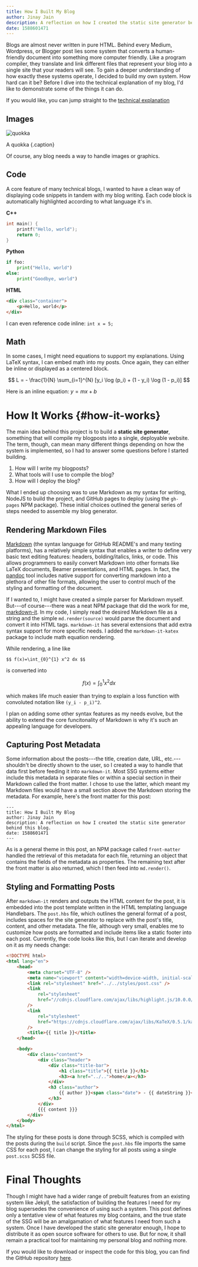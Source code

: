 ```yaml
---
title: How I Built My Blog
author: Jinay Jain
description: A reflection on how I created the static site generator behind this blog.
date: 1588601471
---
```


Blogs are almost never written in pure HTML. Behind every Medium, Wordpress,
or Blogger post lies some system that converts a human-friendly document into
something more computer friendly. Like a program compiler, they translate and
link different files that represent your blog into a single site that your
readers will see. To gain a deeper understanding of how exactly these systems
operate, I decided to build my own system. How hard can it be? Before I dive
into the technical explanation of my blog, I'd like to demonstrate some of
the things it can do.

If you would like, you can jump straight to the [technical explanation](#how-it-works)

## Images

![quokka](quokka.jpg)

A quokka {.caption}

Of course, any blog needs a way to handle images or graphics.

## Code

A core feature of many technical blogs, I wanted to have a clean way of
displaying code snippets in tandem with my blog writing. Each code block is
automatically highlighted according to what language it's in.

**C++**

```cpp
int main() {
    printf("Hello, world");
    return 0;
}
```

**Python**

```python
if foo:
    print("Hello, world")
else:
    print("Goodbye, world")
```

**HTML**

```html
<div class="container">
    <p>Hello, world</p>
</div>
```

I can even reference code inline: `int x = 5;`

## Math

In some cases, I might need equations to support my explanations. Using LaTeX
syntax, I can embed math into my posts. Once again, they can either be inline
or displayed as a centered block.

$$ L = - \frac{1}{N} \sum_{i=1}^{N} [y_i \log (p_i) + (1 - y_i) \log (1 - p_i)] $$

Here is an inline equation: $y = mx+b$

# How It Works {#how-it-works}

The main idea behind this project is to build a **static site generator**,
something that will compile my blogposts into a single, deployable website.
The term, though, can mean many different things depending on how the system
is implemented, so I had to answer some questions before I started building.

1. How will I write my blogposts?
2. What tools will I use to compile the blog?
3. How will I deploy the blog?

What I ended up choosing was to use Markdown as my syntax for writing, NodeJS
to build the project, and GitHub pages to deploy (using the `gh-pages` NPM
package). These initial choices outlined the general series of steps needed to assemble my blog generator.

## Rendering Markdown Files

[Markdown](https://en.wikipedia.org/wiki/Markdown) (the syntax language for
GitHub README's and many texting platforms), has a relatively simple syntax
that enables a writer to define very basic text editing features: headers,
bolding/italics, links, or code. This allows programmers to easily convert Markdown into other formats like LaTeX documents, Beamer presentations, and HTML pages. In fact, the [pandoc](https://pandoc.org/) tool includes native support for converting markdown into a plethora of other file formats, allowing the user to control much of the styling and formatting of the document.

If I wanted to, I might have created a simple parser for Markdown myself.
But---of course---there was a neat NPM package that did the work for me,
[markdown-it](https://github.com/markdown-it/markdown-it). In my code, I
simply read the desired Markdown file as a string and the simple
`md.render(source)` would parse the document and convert it into HTML tags. `markdown-it` has several extensions that add extra syntax support for more specific needs. I added the `markdown-it-katex` package to include math equation rendering.

While rendering, a line like

```
$$ f(x)=\int_{0}^{1} x^2 dx $$
```

is converted into

$$f(x)=\int_{0}^{1} x^2 dx$$

which makes life much easier than trying to explain a loss function with convoluted notation like `(y_i - p_i)^2`.

I plan on adding some other syntax features as my needs evolve, but the ability to extend the core funcitonality of Markdown is why it's such an appealing language for developers.

## Capturing Post Metadata

Some information about the posts---the title, creation date, URL,
etc.---shouldn't be directly shown to the user, so I created a way to handle
that data first before feeding it into `markdown-it`. Most SSG systems either
include this metadata in separate files or within a special section in their
Markdown called the front matter. I chose to use the latter, which meant my
Markdown files would have a small section above the Markdown storing the
metadata. For example, here's the front matter for this post:

```
---
title: How I Built My Blog
author: Jinay Jain
description: A reflection on how I created the static site generator behind this blog.
date: 1588601471
---
```

As is a general theme in this post, an NPM package called `front-matter`
handled the retrieval of this metadata for each file, returning an object
that contains the fields of the metadata as properties. The remaining text
after the front matter is also returned, which I then feed into
`md.render()`.

## Styling and Formatting Posts

After `markdown-it` renders and outputs the HTML content for the post, it is
embedded into the post template written in the HTML templating language
Handlebars. The `post.hbs` file, which outlines the general format of a post,
includes spaces for the site generator to replace with the post's title,
content, and other metadata. The file, although very small, enables me to
customize how posts are formatted and include items like a static footer into
each post. Currently, the code looks like this, but I can iterate and develop
on it as my needs change:

```html
<!DOCTYPE html>
<html lang="en">
    <head>
        <meta charset="UTF-8" />
        <meta name="viewport" content="width=device-width, initial-scale=1.0" />
        <link rel="stylesheet" href="../../styles/post.css" />
        <link
            rel="stylesheet"
            href="//cdnjs.cloudflare.com/ajax/libs/highlight.js/10.0.0/styles/an-old-hope.min.css"
        />
        <link
            rel="stylesheet"
            href="https://cdnjs.cloudflare.com/ajax/libs/KaTeX/0.5.1/katex.min.css"
        />
        <title>{{ title }}</title>
    </head>

    <body>
        <div class="content">
            <div class="header">
                <div class="title-bar">
                    <h1 class="title">{{ title }}</h1>
                    <h3><a href="../..">home</a></h3>
                </div>
                <h3 class="author">
                    {{ author }}<span class="date"> - {{ dateString }}</span>
                </h3>
            </div>
            {{{ content }}}
        </div>
    </body>
</html>
```

The styling for these posts is done through SCSS, which is compiled with the
posts during the `build` script. Since the `post.hbs` file imports the same
CSS for each post, I can change the styling for all posts using a single
`post.scss` SCSS file.

# Final Thoughts

Though I might have had a wider range of prebuilt features from an existing
system like Jekyll, the satisfaction of building the features I need for my
blog supersedes the convenience of using such a system. This post defines
only a tentative view of what features my blog contains, and the true state
of the SSG will be an amalgamation of what features I need from such a
system. Once I have developed the static site generator enough, I hope to
distribute it as open source software for others to use. But for now, it
shall remain a practical tool for maintaining my personal blog and nothing
more.

If you would like to download or inspect the code for this blog, you can find the GitHub repository [here](https://github.com/jinayjain/blog).
